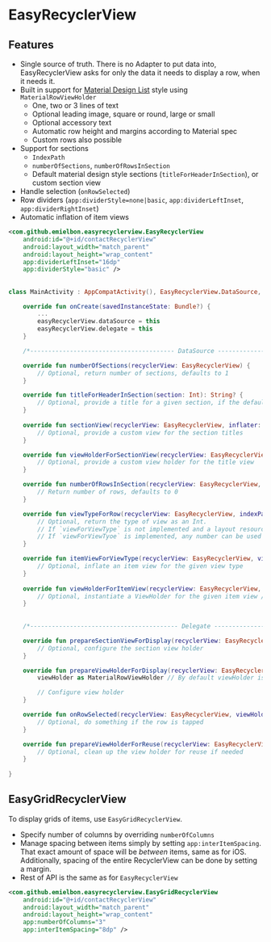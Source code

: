 # EasyRecyclerView

## Features

* Single source of truth. There is no Adapter to put data into, EasyRecyclerView asks for only the data it needs to display a row, when it needs it.
* Built in support for [Material Design List](https://material.io/components/lists) style using `MaterialRowViewHolder`
  * One, two or 3 lines of text
  * Optional leading image, square or round, large or small
  * Optional accessory text
  * Automatic row height and margins according to Material spec
  * Custom rows also possible
* Support for sections
  * `IndexPath`
  * `numberOfSections`, `numberOfRowsInSection`
  * Default material design style sections (`titleForHeaderInSection`), or custom section view
* Handle selection (`onRowSelected`)
* Row dividers (`app:dividerStyle=none|basic`, `app:dividerLeftInset`, `app:dividerRightInset`)
* Automatic inflation of item views

```xml
<com.github.emielbon.easyrecyclerview.EasyRecyclerView
    android:id="@+id/contactRecyclerView"
    android:layout_width="match_parent"
    android:layout_height="wrap_content"
    app:dividerLeftInset="16dp"
    app:dividerStyle="basic" />
```

## 

```kotlin
class MainActivity : AppCompatActivity(), EasyRecyclerView.DataSource, EasyRecyclerView.Delegate {

    override fun onCreate(savedInstanceState: Bundle?) {
        ...
        easyRecyclerView.dataSource = this
        easyRecyclerView.delegate = this
    }

    /*---------------------------------------- DataSource ----------------------------------------*/

    override fun numberOfSections(recyclerView: EasyRecyclerView) {
        // Optional, return number of sections, defaults to 1
    }

    override fun titleForHeaderInSection(section: Int): String? {
        // Optional, provide a title for a given section, if the default title view is used. Defaults to null.
    }
    
    override fun sectionView(recyclerView: EasyRecyclerView, inflater: LayoutInflater, parent: ViewGroup): View {
        // Optional, provide a custom view for the section titles
    }

    override fun viewHolderForSectionView(recyclerView: EasyRecyclerView, itemView: View): ViewHolder {
        // Optional, provide a custom view holder for the title view
    }    

    override fun numberOfRowsInSection(recyclerView: EasyRecyclerView, section: Int) {
        // Return number of rows, defaults to 0
    }

    override fun viewTypeForRow(recyclerView: EasyRecyclerView, indexPath: IndexPath): Int {
        // Optional, return the type of view as an Int. 
        // If `viewForViewType` is not implemented and a layout resource is returned here, it is automatically inflated.
        // If `viewForViewTyoe` is implemented, any number can be used for the view type, which is passed into `viewForViewType`
    }

    override fun itemViewForViewType(recyclerView: EasyRecyclerView, viewType: Int, inflater: LayoutInflater, parent: ViewGroup): View {
        // Optional, inflate an item view for the given view type
    }
    
    override fun viewHolderForItemView(recyclerView: EasyRecyclerView, itemView: View, viewType: Int): EasyRecyclerView.ViewHolder {
        // Optional, instantiate a ViewHolder for the given item view / view type. Defaults to MaterialRowViewHolder.
    }
   
 
    /*----------------------------------------- Delegate -----------------------------------------*/      

    override fun prepareSectionViewForDisplay(recyclerView: EasyRecyclerView, viewHolder: ViewHolder, section: Int) {
        // Optional, configure the section view holder
    }

    override fun prepareViewHolderForDisplay(recyclerView: EasyRecyclerView, viewHolder: ViewHolder, indexPath: IndexPath) {
        viewHolder as MaterialRowViewHolder // By default viewHolder is a `MaterialRowViewHolder`

        // Configure view holder
    }

    override fun onRowSelected(recyclerView: EasyRecyclerView, viewHolder: ViewHolder, indexPath: IndexPath) {
        // Optional, do something if the row is tapped
    }

    override fun prepareViewHolderForReuse(recyclerView: EasyRecyclerView, viewHolder: ViewHolder) {
        // Optional, clean up the view holder for reuse if needed
    }
        
}
```

## EasyGridRecyclerView

To display grids of items, use `EasyGridRecyclerView`.

* Specify number of columns by overriding `numberOfColumns`
* Manage spacing between items simply by setting `app:interItemSpacing`. That exact amount of space will be _between_ items, same as for iOS. Additionally, spacing of the entire RecyclerView can be done by setting a margin.
* Rest of API is the same as for `EasyRecyclerView` 

```xml
<com.github.emielbon.easyrecyclerview.EasyGridRecyclerView
    android:id="@+id/contactRecyclerView"
    android:layout_width="match_parent"
    android:layout_height="wrap_content"
    app:numberOfColumns="3"
    app:interItemSpacing="8dp" />
```
